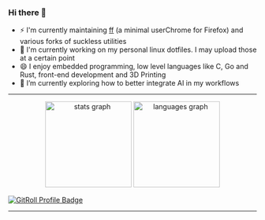 ### Hi there 👋

- ⚡ I'm currently maintaining [ff](https://github.com/8bitmcu/ff) (a minimal userChrome for Firefox) and various forks of suckless utilities
- 🔭 I'm currently working on my personal linux dotfiles. I may upload those at a certain point
- 😄 I enjoy embedded programming, low level languages like C, Go and Rust, front-end development and 3D Printing
- 🌱 I’m currently exploring how to better integrate AI in my workflows

***

<div align="center">
  <img src="https://github-readme-stats.vercel.app/api?username=8bitmcu&hide_title=true&hide_rank=true&show_icons=true&include_all_commits=true&card_width=350&count_private=true&disable_animations=false&theme=transparent&locale=en&hide_border=true" height="175" alt="stats graph"  />
  <img src="https://github-readme-stats.vercel.app/api/top-langs?username=8bitmcu&locale=en&hide_title=true&layout=compact&card_width=350&langs_count=5&theme=transparent&hide_border=true" height="175" alt="languages graph"  />
</div>

<a href="https://gitroll.io/profile/uIeyNcCa4YTXw0yqCEKiSngrjUmR2" target="_blank"><img src="https://gitroll.io/api/badges/profiles/v1/uIeyNcCa4YTXw0yqCEKiSngrjUmR2?theme=dracula" alt="GitRoll Profile Badge"/></a>

***

<!--
**8bitmcu/8bitmcu** is a ✨ _special_ ✨ repository because its `README.md` (this file) appears on your GitHub profile.

Here are some ideas to get you started:

- 🔭 I’m currently working on ...
- 🌱 I’m currently learning ...
- 👯 I’m looking to collaborate on ...
- 🤔 I’m looking for help with ...
- 💬 Ask me about ...
- 📫 How to reach me: ...
- 😄 Pronouns: ...
- ⚡ Fun fact: ...
-->
